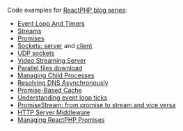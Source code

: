 Code examples for [ReactPHP blog series](http://sergeyzhuk.me/2017/06/06/phpreact-event-loop/):

- [Event Loop And Timers](http://sergeyzhuk.me/2017/06/06/phpreact-event-loop/)
- [Streams](http://sergeyzhuk.me/2017/06/12/phpreact-streams/)
- [Promises](http://sergeyzhuk.me/2017/06/16/phpreact-promises/)
- [Sockets: server](http://sergeyzhuk.me/2017/06/22/reactphp-chat-server/) and  [client](http://sergeyzhuk.me/2017/06/24/reactphp-chat-client/)
- [UDP sockets](http://sergeyzhuk.me/2017/07/05/reactphp-udp/)  
- [Video Streaming Server](http://sergeyzhuk.me/2017/07/17/reatcphp-http-server/)
- [Parallel files download](http://sergeyzhuk.me/2017/07/26/reactphp-http-client/)
- [Managing Child Processes](http://sergeyzhuk.me/2017/08/07/reactphp-child-process/)
- [Resolving DNS Asynchronously](http://sergeyzhuk.me/2017/09/03/reactphp-dns/)
- [Promise-Based Cache](http://sergeyzhuk.me/2017/09/15/reactphp-cache/)
- [Understanding event loop ticks](http://sergeyzhuk.me/2017/09/25/reactphp-event-loop-ticks/)
- [PromiseStream: from promise to stream and vice versa](http://sergeyzhuk.me/2017/12/07/reactphp-promise-stream/)
- [HTTP Server Middleware](http://sergeyzhuk.me/2017/12/20/reactphp-http-middleware/)
- [Managing ReactPHP Promises](http://sergeyzhuk.me/2018/01/16/reactphp-managing-promises/)
